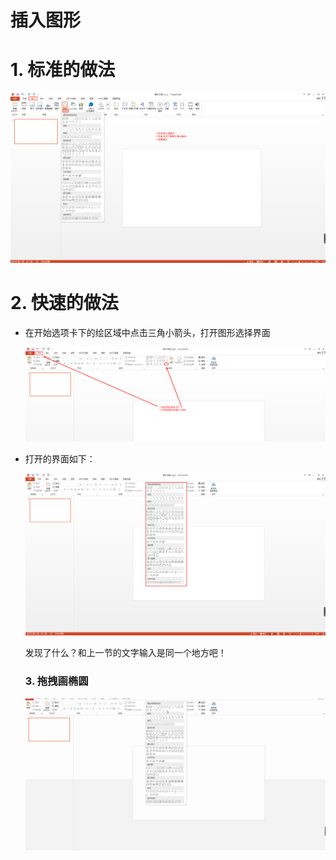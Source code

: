 # 插入图形

# 1. 标准的做法

   ![image-20201011112118029](https://raw.githubusercontent.com/huxiaoning/img/master/20201011112120.png)

# 2. 快速的做法

- 在开始选项卡下的绘区域中点击三角小箭头，打开图形选择界面

   ![image-20201011112400969](https://raw.githubusercontent.com/huxiaoning/img/master/20201011112404.png)

- 打开的界面如下：

   ![image-20201011112555462](https://raw.githubusercontent.com/huxiaoning/img/master/20201011112558.png)
   
   发现了什么？和上一节的文字输入是同一个地方吧！
   
   ### 3. 拖拽画椭圆
   
   ![拖拽画椭圆](https://raw.githubusercontent.com/huxiaoning/img/master/20201011142624.gif)